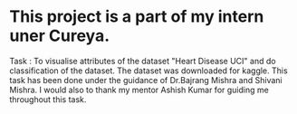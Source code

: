 # This project is a part of my intern uner Cureya. 
Task : To visualise attributes of the dataset "Heart Disease UCI" and do classification of the dataset.
The dataset was downloaded for kaggle. This task has been done under the guidance of Dr.Bajrang Mishra and Shivani Mishra. I would also to thank my mentor Ashish Kumar for guiding 
me throughout this task.
